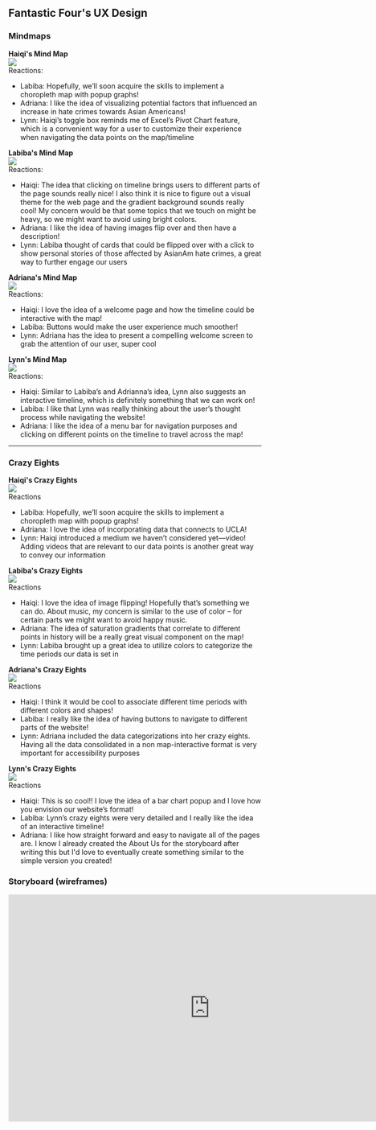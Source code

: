 ## Fantastic Four's UX Design 
### Mindmaps


<b>Haiqi's Mind Map</b>
 <br>
    <img src = "Mindmaps/Haiqimindmap .jpg">
    </br>
Reactions:
- Labiba: Hopefully, we’ll soon acquire the skills to implement a choropleth map with popup graphs!
- Adriana: I like the idea of visualizing potential factors that influenced an increase in hate crimes towards Asian Americans!
- Lynn: Haiqi’s toggle box reminds me of Excel’s Pivot Chart feature, which is a convenient way for a user to customize their experience when navigating the data points on the map/timeline


<b>Labiba's Mind Map</b>
 <br>
    <img src = "Mindmaps/Labiba mindmap.jpg">
    </br>
Reactions:
- Haiqi: The idea that clicking on timeline brings users to different parts of the page sounds really nice! I also think it is nice to figure out a visual theme for the web page and the gradient background sounds really cool! My concern would be that some topics that we touch on might be heavy, so we might want to avoid using bright colors.
- Adriana: I like the idea of having images flip over and then have a description!
- Lynn: Labiba thought of cards that could be flipped over with a click to show personal stories of those affected by AsianAm hate crimes, a great way to further engage our users


<b>Adriana's Mind Map</b>
 <br>
    <img src = "Mindmaps/adrianamindmap.jpg">
    </br>
Reactions:
- Haiqi: I love the idea of a welcome page and how the timeline could be interactive with the map!
- Labiba: Buttons would make the user experience much smoother!
- Lynn: Adriana has the idea to present a compelling welcome screen to grab the attention of our user, super cool


<b>Lynn's Mind Map</b>
 <br>
    <img src = "Mindmaps/Lynn Mindmap.jpg">
    </br>
Reactions:
- Haiqi: Similar to Labiba’s and Adrianna’s idea, Lynn also suggests an interactive timeline, which is definitely something that we can work on!
- Labiba: I like that Lynn was really thinking about the user’s thought process while navigating the website!
- Adriana: I like the idea of a menu bar for navigation purposes and clicking on different points on the timeline to travel across the map!

___

### Crazy Eights

<b>Haiqi's Crazy Eights</b>
 <br>
    <img src = "Crazy Eights/Haiqi Crazy Eights.PNG">
    </br>
Reactions
- Labiba: Hopefully, we’ll soon acquire the skills to implement a choropleth map with popup graphs!
- Adriana: I love the idea of incorporating data that connects to UCLA!
- Lynn: Haiqi introduced a medium we haven’t considered yet—video! Adding videos that are relevant to our data points is another great way to convey our information


<b>Labiba's Crazy Eights</b>
 <br>
    <img src = "Crazy Eights/Labiba Crazy Eights.jpg">
    </br>
Reactions
- Haiqi:  I love the idea of image flipping! Hopefully that’s something we can do. About music, my concern is similar to the use of color – for certain parts we might want to avoid happy music. 
 - Adriana: The idea of saturation gradients that correlate to different points in history will be a really great visual component on the map!
 - Lynn:  Labiba brought up a great idea to utilize colors to categorize the time periods our data is set in




<b>Adriana's Crazy Eights</b>
 <br>
    <img src = "Crazy Eights/adrianacrazy8.jpeg">
    </br>
Reactions
- Haiqi: I think it would be cool to associate different time periods with different colors and shapes! 
- Labiba: I really like the idea of having buttons to navigate to different parts of the website!
- Lynn: Adriana included the data categorizations into her crazy eights. Having all the data consolidated in a non map-interactive format is very important for accessibility purposes


<b>Lynn's Crazy Eights</b>
 <br>
    <img src = "Crazy Eights/Lynn Crazy Eights.jpg">
    </br>
Reactions
- Haiqi: This is so cool!! I love the idea of a bar chart popup and I love how you envision our website’s format!
- Labiba: Lynn’s crazy eights were very detailed and I really like the idea of an interactive timeline!
- Adriana: I like how straight forward and easy to navigate all of the pages are. I know I already created the About Us for the storyboard after writing this but I'd love to eventually create something similar to the simple version you created!


### Storyboard (wireframes)

<iframe style="border: 1px solid rgba(0, 0, 0, 0.1);" width="800" height="450" src="https://www.figma.com/embed?embed_host=share&url=https%3A%2F%2Fwww.figma.com%2Ffile%2F10H05OCoEiaMyHV84fwcbY%2FDH-151-Fantastic-Four%3Fnode-id%3D0%253A1" allowfullscreen></iframe>
